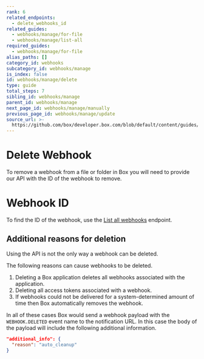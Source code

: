 ```yaml
---
rank: 6
related_endpoints:
  - delete_webhooks_id
related_guides:
  - webhooks/manage/for-file
  - webhooks/manage/list-all
required_guides:
  - webhooks/manage/for-file
alias_paths: []
category_id: webhooks
subcategory_id: webhooks/manage
is_index: false
id: webhooks/manage/delete
type: guide
total_steps: 7
sibling_id: webhooks/manage
parent_id: webhooks/manage
next_page_id: webhooks/manage/manually
previous_page_id: webhooks/manage/update
source_url: >-
  https://github.com/box/developer.box.com/blob/default/content/guides/webhooks/manage/delete.md
---
```

# Delete Webhook

To remove a webhook from a file or folder in Box you will need to provide our
API with the ID of the webhook to remove.

<Samples id='delete_webhooks_id'>

</Samples>

<Message type='notice'>

# Webhook ID

To find the ID of the webhook, use the [List all webhooks][1] endpoint.

</Message>

## Additional reasons for deletion

Using the API is not the only way a webhook can be deleted.

The following reasons can cause webhooks to be deleted.

1. Deleting a Box application deletes all webhooks associated with the application.
2. Deleting all access tokens associated with a webhook.
3. If webhooks could not be delivered for a system-determined amount of time
   then Box automatically removes the webhook.

In all of these cases Box would send a webhook payload with the `WEBHOOK.DELETED`
event name to the notification URL. In this case the body of the payload will
include the following additional information.

```json
"additional_info": {
  "reason": "auto_cleanup"
}
```

[1]: guide://webhooks/manage/list-all